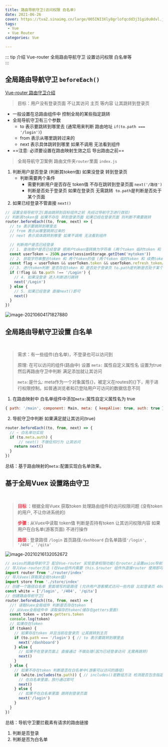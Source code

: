 ```yaml
---
title: 路由导航守卫(访问权限 白名单)
date: 2021-06-26
cover: https://tva2.sinaimg.cn/large/005INI3Xly8grlofqcdd3j31gi0u0dvl.jpg
tags:
 - Vue
 - Vue Router
categories: Vue

---
```


::: tip 介绍
Vue-router 全局路由导航守卫 设置访问权限 白名单等<br>
:::

<!-- more -->

## 全局路由导航守卫 `beforeEach()`

[Vue-router 路由守卫介绍](https://router.vuejs.org/zh/api/#%E8%B7%AF%E7%94%B1%E5%AF%B9%E8%B1%A1)

> 目标：用户没有登录页面 不让其访问 主页 等内容 让其跳转到登录页

* 一般设置在总路由组件中 控制全局的某些指定跳转
* 全局导航守卫有三个参数
  - to 表示要跳转到哪里去 (通常用来判断 路由地址 `if(to.path === '/login')`)
  - from 表示从哪里跳转过来的
  - next 表示具体跳转到哪里 如果不调用 无法看到组件
* ==注意: 必须要设置在路由映射生效之后 导出路由之前==

> 全局导航守卫案例  路由文件夹`router`里面 `index.js`

1. 判断用户是否登录 (判断其token值) 如果没登录 转到登录页
   * 判断需要两个条件 
     * 需要判断用户是否存在 token值 不存在跳转到登录页面 `next('/路径')`
     * 判断是否处于登录页 如果在登录页 无需跳转` to.path`是判断是否处于某个页面
2. 如果已经登录不管直接 `next()`

```js
// 设置全局导航守卫(路由跳转到目标组件之前 先经过导航守卫进行效验)
// 判断其token值 如果不存在 转到登录页面 如果已经在登录页面 则判断不需要跳转
router.beforeEach((to, from, next) => {
  // to 表示要跳转到哪里去
  // from 表示从哪里跳转过来的
  // next 表示具体跳转到哪里 如果不调用 无法看到组件

  // 判断用户是否已经登录
  // 1. 查询用户是否已经登录 把用户token值转换为字符串 (两个token 临时token 和 续费token)
  const userToken = JSON.parse(sessionStorage.getItem('mytoken'))
  // 2. 获取字符串整合token 和 两个token的值 (两个token 临时token 和 续费token)
  const flag = userToken && userToken.token && userToken.refresh_token// 判断是否存在token值 存在返回true
  // 3. 进行token判断 是否存在token 和 是否处于登录页 to.path是判断是否处于某个页面
  if (!flag && to.path !== '/Login') {
    // 4. 如果没登录 进入判断进行跳转
    next('/Login')
  } else {
    // 5. 如果已经登录 直接next()即可
    next()
  }
})
```

![image-20210604171827880](https://i.loli.net/2021/06/05/n5NRQfYb9pK36rZ.png)

## 全局路由导航守卫设置 白名单

<br>

> 需求：有一些组件(白名单)，不登录也可以访问到 
>
> 原理: 在可以访问的组件(路由中) 设置 `meta:` 属性自定义属性名 设置为true 然后再路由守卫中判断 满足添加就让其访问
>
> `meta:`是什么: meta作为一个对象属性{}，被定义在routes的{}下，用于进行权限控制。如普通浏览者和已登陆用户可访问的数据信息不同

1. 在路由映射中 白名单组件中添加`meta:`属性自定义属性名为 true

```js
{ path: '/main', component: Main, meta: { keepAlive: true, auth: true } },
```

2. 导航守卫中判断 如果满足就让其访问(true)

```js
router.beforeEach((to, from, next) => {
  // ~ 白名单功实现
  if (to.meta.auth) {
      // next() 不做任何行为 让其访问 
    return next()
  }
})
```

总结：基于路由映射的`meta:`配置实现白名单效果。

## 基于全局Vuex  设置路由守卫

<br>

> **<font color = #ff3040>目标 </font>**：根据全局Vuex 获取token 处理路由组件的访问权限问题 (没有token的用户, 不让你进系统的)
>
> **<font color = #ff3040>步骤</font>** :  从Vuex中读取 token值 判断是否持有token 让其访问权限内容 如果用户在白名单(游客页面) 不进行操作
>
> **<font color = #ff3040>路径</font>** :  登录路径 `/login` 首页路径`/dashboard` 白名单路径`'/login', '/404', '/qita'`

![image-20210216132052672](https://tva1.sinaimg.cn/large/005INI3Xly8grtqo20yraj30kw07fgmc.jpg)

```js
// axios的路由导航守卫 配合Vue-router 实现登录权限功能(在router上设置axios导航守卫)
// 导入Vue-router方法 (在Vue组件内需要 this.$router 组件外直接router 使用即可)
import router from './router/index'
// 导入Vuex(获取其全局token值)
import store from './store/index'
// 创建一个路径白名单 里面填写的是路径 (允许用户游客模式访问一些内容 比如登录页 404 没必要验证)
const white = ['/login', '/404', '/qita']
// 创建路由导航守卫]
router.beforeEach((to, from, next) => {
  //! 读取Vuex全局组件 判断是否存在token
  // 从Vuex全局组件中 读取保存的token(储存在getters里面)
  const token = store.getters.token
  console.log(token)
  // 如果存在token
  if (token) {
    // 如果存在token 并且当前在登录页 让其跳转到主页
    if (to.path === '/login') { // to 表示要跳转到哪里去
      next('/dashboard')
    } else {
      // 如果不在登录页面上 直接通过 不做处理(因为已经登录访问 无需再跳转)
      next()
    }
  } else {
    // 如果不存在token 判断是否在白名单中(游客可以访问的路径)
    if (white.includes(to.path)) { // includes()是数组方法 检测是否包含指定内容
      // 在白名单里面，放行通过即可
      next()
    } else {
      // 如果不在白名单里面 跳转到登录页面
      next('/login')
    }
  }
})

```

总结：导航守卫要拦截素有请求的路由链接

1. 判断是否登录
2. 判断是否为白名单

